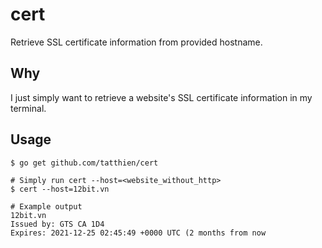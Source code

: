 # cert
Retrieve SSL certificate information from provided hostname.

## Why

I just simply want to retrieve a website's SSL certificate information in my terminal.

## Usage

```shell
$ go get github.com/tatthien/cert

# Simply run cert --host=<website_without_http>
$ cert --host=12bit.vn

# Example output
12bit.vn
Issued by: GTS CA 1D4
Expires: 2021-12-25 02:45:49 +0000 UTC (2 months from now
```
